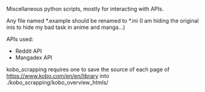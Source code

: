 Miscellaneous python scripts, mostly for interacting with APIs.

Any file named \*.example should be renamed to \*.ini (I am hiding the original inis to hide my bad task in anime and manga...)

APIs used:
* Reddit API
* Mangadex API

kobo\_scrapping requires one to save the source of each page of https://www.kobo.com/en/en/library into ./kobo_scrapping/kobo\_overview\_htmls/
